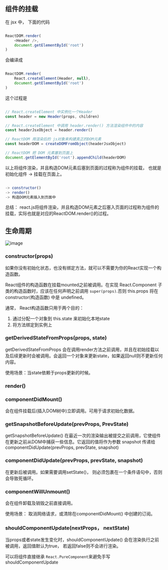 ## 组件的挂载

在 jsx 中， 下面的代码

```js

ReactDOM.render(
    <Header />, 
    document.getElementById('root')
)
```

会编译成

```js

ReactDOM.render(
    React.createElement(Header, null),
    document.getElementById('root')
)
```
    
这个过程是

```js

// React.createElement 中实例化一个Header
const header = new Header(props, children)

// React.createElement 中调用 header.render() 方法渲染组件中的内容
const headerJsxObject = header.render()

// ReactDOM 用渲染后的 js对象来构建真正的DOM元素
const headerDOM = createDOMFromObject(headerJsxObject)

// ReactDOM 把 DOM 元素塞到页面上
document.getElementById('root').appendChild(headerDOM)

```
    
以上将组件渲染，并且构造DOM元素后塞到页面的过程称为组件的挂载， 也就是初始化组件 -> 挂载在页面上。

```js

-> constructor()
-> render()
-> 构造DOM元素插入到页面中

```
    
    
总结： react.js将组件渲染，并且构造DOM元素之后塞入页面的过程称为组件的挂载，实际也就是对应的ReactDOM.render()的过程。


## 生命周期

![image](https://zhaozuoqi.com/assets/img/lifecircle.080169e8.png)

### constructor(props)

如果你没有初始化状态，也没有绑定方法，就可以不需要为你的React实现一个构造函数。

React组件的构造函数在挂载mounted之前被调用。在实现 React.Component 子类的构造函数时，应该在任何声明之前调用 `super(props)`.否则 this.props 将在 constructor(构造函数) 中是 undefined。

通常， React构造函数只用于两个目的：
1. 通过分配一个对象到 this.state 来初始化本地state
2. 将方法绑定到实例上

### getDerivedStateFromProps(props, state)

getDerivedStateFromProps 会在调用render方法之前调用，并且在初始挂载以及后续更新时会被调用。会返回一个对象来更新state，如果返回null则不更新任何内容。

使用场景：当state依赖于props更新的时候。


### render()

### componentDidMount()

会在组件挂载后(插入DOM树中)立即调用。可用于请求初始化数据。


### getSnapshotBeforeUpdate(prevProps, PrevState)

getSnapshotBeforeUpdate() 在最近一次的渲染输出被提交之前调用，它使组件在更新之前从DOM中捕获一些信息。它返回的值将作为参数 snapshot 传递给 componentDidUpdate(prevProps, prevState, snapshot)


### componentDidUpdate(prevProps, prevState, snapshot)

在更新后被调用。如果需要调用setState()， 则必须包裹在一个条件语句中，否则会导致死循环。


### componentWillUnmount()

会在组件卸载及销毁之前直接调用。

使用场景： 取消网络请求，或清除在componentDidMount() 中创建的订阅。

### shouldComponentUpdate(nextProps， nextState)

当props或者state发生变化时，shouldComponentUpdate() 会在渲染执行之前被调用，返回值默认为true， 若返回false则不会进行渲染。

可以将组件直接继承 `React.PureComponent`来避免手写shouldComponentUpdate



